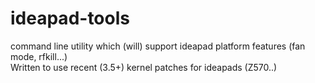 ideapad-tools
=============

command line utility which (will) support ideapad platform features (fan mode, rfkill...) <br>
Written to use recent (3.5+) kernel patches for ideapads (Z570..) <br>
